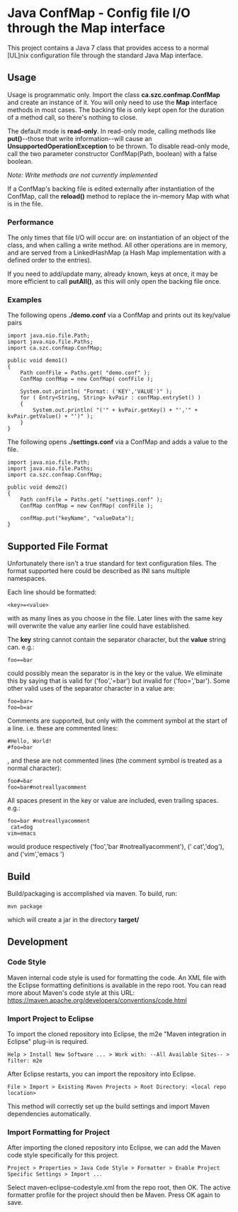 # Java ConfMap - Config file I/O through the Map interface
This project contains a Java 7 class that provides access to a normal [UL]nix configuration file through the standard Java Map interface.

## Usage

Usage is programmatic only. Import the class **ca.szc.confmap.ConfMap** and create an instance of it. You will only need to use the **Map** interface methods in most cases. The backing file is only kept open for the duration of a method call, so there's nothing to close.

The default mode is **read-only**. In read-only mode, calling methods like **put()**--those that write information--will cause an **UnsupportedOperationException** to be thrown. To disable read-only mode, call the two parameter constructor ConfMap(Path, boolean) with a false boolean.

*Note: Write methods are not currently implemented*

If a ConfMap's backing file is edited externally after instantiation of the ConfMap, call the **reload()** method to replace the in-memory Map with what is in the file.

### Performance
The only times that file I/O will occur are: on instantiation of an object of the class, and when calling a write method. All other operations are in memory, and are served from a LinkedHashMap (a Hash Map implementation with a defined order to the entries).

If you need to add/update many, already known, keys at once, it may be more efficient to call **putAll()**, as this will only open the backing file once.

### Examples

The following opens **./demo.conf** via a ConfMap and prints out its key/value pairs

    import java.nio.file.Path;
    import java.nio.file.Paths;
    import ca.szc.confmap.ConfMap;

    public void demo1()
    {
        Path confFile = Paths.get( "demo.conf" );
        ConfMap confMap = new ConfMap( confFile );

        System.out.println( "Format: ('KEY','VALUE')" );
        for ( Entry<String, String> kvPair : confMap.entrySet() )
        {
            System.out.println( "('" + kvPair.getKey() + "','" + kvPair.getValue() + "')" );
        }
    }

The following opens **./settings.conf** via a ConfMap and adds a value to the file.

    import java.nio.file.Path;
    import java.nio.file.Paths;
    import ca.szc.confmap.ConfMap;

    public void demo2()
    {
        Path confFile = Paths.get( "settings.conf" );
        ConfMap confMap = new ConfMap( confFile );

        confMap.put("keyName", "valueData");
    }

## Supported File Format
Unfortunately there isn't a true standard for text configuration files. The format supported here could be described as INI sans multiple namespaces.

Each line should be formatted:

    <key>=<value>

with as many lines as you choose in the file. Later lines with the same key will overwrite the value any earlier line could have established.

The **key** string cannot contain the separator character, but the **value** string can. e.g.:

    foo==bar

could possibly mean the separator is in the key or the value. We eliminate this by saying that is valid for ('foo','=bar') but invalid for ('foo=','bar'). Some other valid uses of the separator character in a value are:

    foo=bar=
    foo=b=ar

Comments are supported, but only with the comment symbol at the start of a line. i.e. these are commented lines:

    #Hello, World!
    #foo=bar

, and these are not commented lines (the comment symbol is treated as a normal character):

    foo#=bar
    foo=bar#notreallyacomment

All spaces present in the key or value are included, even trailing spaces. e.g.:

    foo=bar #notreallyacomment
     cat=dog
    vim=emacs 

would produce respectively ('foo','bar #notreallyacomment'), (' cat','dog'), and ('vim','emacs ')

## Build

Build/packaging is accomplished via maven. To build, run:

    mvn package

which will create a jar in the directory **target/**

## Development

### Code Style

Maven internal code style is used for formatting the code. An XML file with the Eclipse formatting definitions is available in the repo root. You can read more about Maven's code style at this URL: https://maven.apache.org/developers/conventions/code.html

### Import Project to Eclipse

To import the cloned repository into Eclipse, the m2e "Maven integration in Eclipse" plug-in is required.

    Help > Install New Software ... > Work with: --All Available Sites-- > filter: m2e

After Eclipse restarts, you can import the repository into Eclipse.

    File > Import > Existing Maven Projects > Root Directory: <local repo location>

This method will correctly set up the build settings and import Maven dependencies automatically.

### Import Formatting for Project

After importing the cloned repository into Eclipse, we can add the Maven code style specifically for this project.

    Project > Properties > Java Code Style > Formatter > Enable Project Specific Settings > Import ...

Select maven-eclipse-codestyle.xml from the repo root, then OK. The active formatter profile for the project should then be Maven. Press OK again to save.
